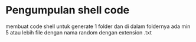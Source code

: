 # Pengumpulan shell code

membuat code shell untuk generate 1 folder dan di dalam foldernya ada min 5 atau lebih file dengan nama random dengan extension .txt
